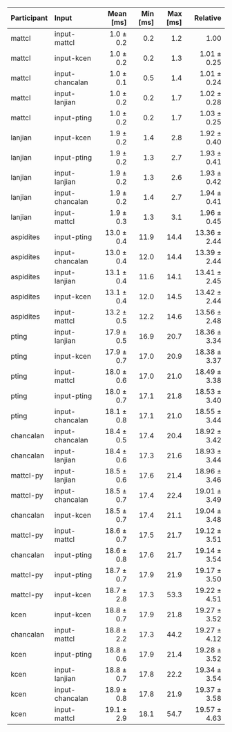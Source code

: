 | Participant | Input | Mean [ms] | Min [ms] | Max [ms] | Relative |
|:---|:---|---:|---:|---:|---:|
| mattcl | input-mattcl | 1.0 ± 0.2 | 0.2 | 1.2 | 1.00 |
| mattcl | input-kcen | 1.0 ± 0.2 | 0.2 | 1.3 | 1.01 ± 0.25 |
| mattcl | input-chancalan | 1.0 ± 0.1 | 0.5 | 1.4 | 1.01 ± 0.24 |
| mattcl | input-lanjian | 1.0 ± 0.2 | 0.2 | 1.7 | 1.02 ± 0.28 |
| mattcl | input-pting | 1.0 ± 0.2 | 0.2 | 1.7 | 1.03 ± 0.25 |
| lanjian | input-kcen | 1.9 ± 0.2 | 1.4 | 2.8 | 1.92 ± 0.40 |
| lanjian | input-pting | 1.9 ± 0.2 | 1.3 | 2.7 | 1.93 ± 0.41 |
| lanjian | input-lanjian | 1.9 ± 0.2 | 1.3 | 2.6 | 1.93 ± 0.42 |
| lanjian | input-chancalan | 1.9 ± 0.2 | 1.4 | 2.7 | 1.94 ± 0.41 |
| lanjian | input-mattcl | 1.9 ± 0.3 | 1.3 | 3.1 | 1.96 ± 0.45 |
| aspidites | input-pting | 13.0 ± 0.4 | 11.9 | 14.4 | 13.36 ± 2.44 |
| aspidites | input-chancalan | 13.0 ± 0.4 | 12.0 | 14.4 | 13.39 ± 2.44 |
| aspidites | input-lanjian | 13.1 ± 0.4 | 11.6 | 14.1 | 13.41 ± 2.45 |
| aspidites | input-kcen | 13.1 ± 0.4 | 12.0 | 14.5 | 13.42 ± 2.44 |
| aspidites | input-mattcl | 13.2 ± 0.5 | 12.2 | 14.6 | 13.56 ± 2.48 |
| pting | input-lanjian | 17.9 ± 0.5 | 16.9 | 20.7 | 18.36 ± 3.34 |
| pting | input-kcen | 17.9 ± 0.7 | 17.0 | 20.9 | 18.38 ± 3.37 |
| pting | input-mattcl | 18.0 ± 0.6 | 17.0 | 21.0 | 18.49 ± 3.38 |
| pting | input-pting | 18.0 ± 0.7 | 17.1 | 21.8 | 18.53 ± 3.40 |
| pting | input-chancalan | 18.1 ± 0.8 | 17.1 | 21.0 | 18.55 ± 3.44 |
| chancalan | input-chancalan | 18.4 ± 0.5 | 17.4 | 20.4 | 18.92 ± 3.42 |
| chancalan | input-lanjian | 18.4 ± 0.6 | 17.3 | 21.6 | 18.93 ± 3.44 |
| mattcl-py | input-lanjian | 18.5 ± 0.6 | 17.6 | 21.4 | 18.96 ± 3.46 |
| mattcl-py | input-chancalan | 18.5 ± 0.7 | 17.4 | 22.4 | 19.01 ± 3.49 |
| chancalan | input-kcen | 18.5 ± 0.7 | 17.4 | 21.1 | 19.04 ± 3.48 |
| mattcl-py | input-mattcl | 18.6 ± 0.7 | 17.5 | 21.7 | 19.12 ± 3.51 |
| chancalan | input-pting | 18.6 ± 0.8 | 17.6 | 21.7 | 19.14 ± 3.54 |
| mattcl-py | input-pting | 18.7 ± 0.7 | 17.9 | 21.9 | 19.17 ± 3.50 |
| mattcl-py | input-kcen | 18.7 ± 2.8 | 17.3 | 53.3 | 19.22 ± 4.51 |
| kcen | input-kcen | 18.8 ± 0.7 | 17.9 | 21.8 | 19.27 ± 3.52 |
| chancalan | input-mattcl | 18.8 ± 2.2 | 17.3 | 44.2 | 19.27 ± 4.12 |
| kcen | input-pting | 18.8 ± 0.6 | 17.9 | 21.4 | 19.28 ± 3.52 |
| kcen | input-lanjian | 18.8 ± 0.7 | 17.8 | 22.2 | 19.34 ± 3.54 |
| kcen | input-chancalan | 18.9 ± 0.8 | 17.8 | 21.9 | 19.37 ± 3.58 |
| kcen | input-mattcl | 19.1 ± 2.9 | 18.1 | 54.7 | 19.57 ± 4.63 |

